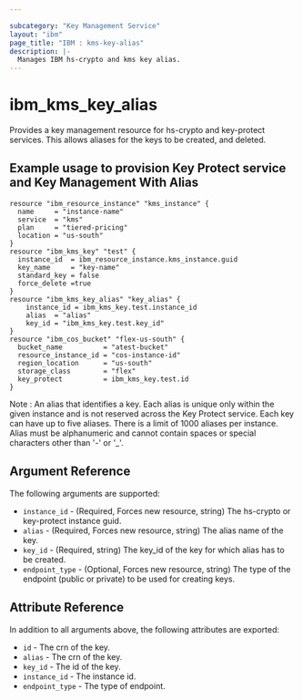 ```yaml
---

subcategory: "Key Management Service"
layout: "ibm"
page_title: "IBM : kms-key-alias"
description: |-
  Manages IBM hs-crypto and kms key alias.
---
```


# ibm\_kms_key_alias

Provides a key management resource for hs-crypto and key-protect services. This allows aliases for the keys to be created, and deleted.

## Example usage to provision Key Protect service and Key Management With Alias

```hcl
resource "ibm_resource_instance" "kms_instance" {
  name     = "instance-name"
  service  = "kms"
  plan     = "tiered-pricing"
  location = "us-south"
}
resource "ibm_kms_key" "test" {
  instance_id  = ibm_resource_instance.kms_instance.guid
  key_name     = "key-name"
  standard_key = false
  force_delete =true
}
resource "ibm_kms_key_alias" "key_alias" {
    instance_id = ibm_kms_key.test.instance_id
    alias  = "alias"
    key_id = "ibm_kms_key.test.key_id"
}
resource "ibm_cos_bucket" "flex-us-south" {
  bucket_name          = "atest-bucket"
  resource_instance_id = "cos-instance-id"
  region_location      = "us-south"
  storage_class        = "flex"
  key_protect          = ibm_kms_key.test.id
}
```

Note : An alias that identifies a key. Each alias is unique only within the given instance and is not reserved across the Key Protect service. Each key can have up to five aliases. There is a limit of 1000 aliases per instance. Alias must be alphanumeric and cannot contain spaces or special characters other than '-' or '_'.

## Argument Reference

The following arguments are supported:

* `instance_id` - (Required, Forces new resource, string) The hs-crypto or key-protect instance guid.
* `alias` - (Required, Forces new resource, string) The alias name of the key.
* `key_id` - (Required, string) The key_id of the key for which alias has to be created.
* `endpoint_type` - (Optional, Forces new resource, string) The type of the endpoint (public or private) to be used for creating keys.

## Attribute Reference

In addition to all arguments above, the following attributes are exported:

* `id` - The crn of the key.
* `alias` - The crn of the key.
* `key_id` - The id of the key.
* `instance_id` - The instance id.
* `endpoint_type` - The type of endpoint.
